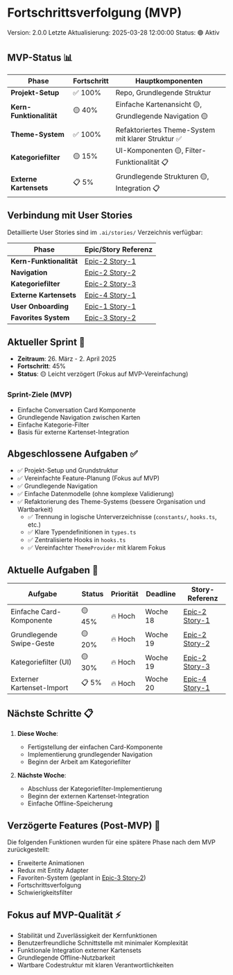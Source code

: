 # Fortschrittsverfolgung (MVP)

Version: 2.0.0
Letzte Aktualisierung: 2025-03-28 12:00:00
Status: 🟢 Aktiv

## MVP-Status 📊

| Phase                   | Fortschritt | Hauptkomponenten                                      |
| ----------------------- | ----------- | ----------------------------------------------------- |
| **Projekt-Setup**       | ✅ 100%     | Repo, Grundlegende Struktur                           |
| **Kern-Funktionalität** | 🟡 40%      | Einfache Kartenansicht 🟡, Grundlegende Navigation 🟡 |
| **Theme-System**        | ✅ 100%     | Refaktoriertes Theme-System mit klarer Struktur ✅    |
| **Kategoriefilter**     | 🟡 15%      | UI-Komponenten 🟡, Filter-Funktionalität 📋           |
| **Externe Kartensets**  | 📋 5%       | Grundlegende Strukturen 🟡, Integration 📋            |

## Verbindung mit User Stories

Detaillierte User Stories sind im `.ai/stories/` Verzeichnis verfügbar:

| Phase                   | Epic/Story Referenz                                |
| ----------------------- | -------------------------------------------------- |
| **Kern-Funktionalität** | [Epic-2 Story-1](../.ai/stories/epic-2/story-1.md) |
| **Navigation**          | [Epic-2 Story-2](../.ai/stories/epic-2/story-2.md) |
| **Kategoriefilter**     | [Epic-2 Story-3](../.ai/stories/epic-2/story-3.md) |
| **Externe Kartensets**  | [Epic-4 Story-1](../.ai/stories/epic-4/story-1.md) |
| **User Onboarding**     | [Epic-1 Story-1](../.ai/stories/epic-1/story-1.md) |
| **Favorites System**    | [Epic-3 Story-2](../.ai/stories/epic-3/story-2.md) |

## Aktueller Sprint 🏃

- **Zeitraum**: 26. März - 2. April 2025
- **Fortschritt**: 45%
- **Status**: 🟡 Leicht verzögert (Fokus auf MVP-Vereinfachung)

### Sprint-Ziele (MVP)

- Einfache Conversation Card Komponente
- Grundlegende Navigation zwischen Karten
- Einfache Kategorie-Filter
- Basis für externe Kartenset-Integration

## Abgeschlossene Aufgaben ✅

- ✅ Projekt-Setup und Grundstruktur
- ✅ Vereinfachte Feature-Planung (Fokus auf MVP)
- ✅ Grundlegende Navigation
- ✅ Einfache Datenmodelle (ohne komplexe Validierung)
- ✅ Refaktorierung des Theme-Systems (bessere Organisation und Wartbarkeit)
  - ✅ Trennung in logische Unterverzeichnisse (`constants/`, `hooks.ts`, etc.)
  - ✅ Klare Typendefinitionen in `types.ts`
  - ✅ Zentralisierte Hooks in `hooks.ts`
  - ✅ Vereinfachter `ThemeProvider` mit klarem Fokus

## Aktuelle Aufgaben 🔄

| Aufgabe                   | Status | Priorität | Deadline | Story-Referenz                                     |
| ------------------------- | ------ | --------- | -------- | -------------------------------------------------- |
| Einfache Card-Komponente  | 🟡 45% | 🔥 Hoch   | Woche 18 | [Epic-2 Story-1](../.ai/stories/epic-2/story-1.md) |
| Grundlegende Swipe-Geste  | 🟡 20% | 🔥 Hoch   | Woche 19 | [Epic-2 Story-2](../.ai/stories/epic-2/story-2.md) |
| Kategoriefilter (UI)      | 🟡 30% | 🔥 Hoch   | Woche 19 | [Epic-2 Story-3](../.ai/stories/epic-2/story-3.md) |
| Externer Kartenset-Import | 📋 5%  | 🔥 Hoch   | Woche 20 | [Epic-4 Story-1](../.ai/stories/epic-4/story-1.md) |

## Nächste Schritte 📋

1. **Diese Woche**:

   - Fertigstellung der einfachen Card-Komponente
   - Implementierung grundlegender Navigation
   - Beginn der Arbeit am Kategoriefilter

2. **Nächste Woche**:
   - Abschluss der Kategoriefilter-Implementierung
   - Beginn der externen Kartenset-Integration
   - Einfache Offline-Speicherung

## Verzögerte Features (Post-MVP) 🔄

Die folgenden Funktionen wurden für eine spätere Phase nach dem MVP zurückgestellt:

- Erweiterte Animationen
- Redux mit Entity Adapter
- Favoriten-System (geplant in [Epic-3 Story-2](../.ai/stories/epic-3/story-2.md))
- Fortschrittsverfolgung
- Schwierigkeitsfilter

## Fokus auf MVP-Qualität ⚡

- Stabilität und Zuverlässigkeit der Kernfunktionen
- Benutzerfreundliche Schnittstelle mit minimaler Komplexität
- Funktionale Integration externer Kartensets
- Grundlegende Offline-Nutzbarkeit
- Wartbare Codestruktur mit klaren Verantwortlichkeiten
